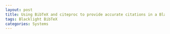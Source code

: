 ```yaml
---
layout: post
title: Using BibTeX and citeproc to provide accurate citations in a Blacklight-based discovery layer
tags: Blacklight BibTeX
categories: Systems
---
```

